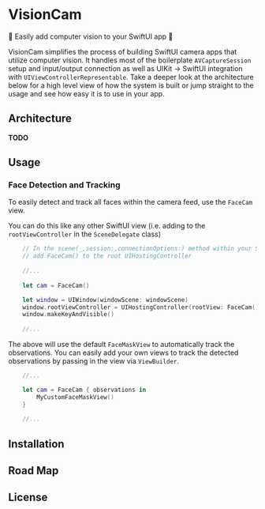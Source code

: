 # VisionCam

📸 Easily add computer vision to your SwiftUI app 📸

VisionCam simplifies the process of building SwiftUI camera apps that utilize computer vision.  It handles most of the boilerplate ``AVCaptureSession`` setup and input/output connection as well as UIKit -> SwiftUI integration with ``UIViewControllerRepresentable``.  Take a deeper look at the architecture below for a high level view of how the system is built or jump straight to the usage and see how easy it is to use in your app.

## Architecture

**TODO**

## Usage

### Face Detection and Tracking

To easily detect and track all faces within the camera feed, use the ``FaceCam`` view.  

You can do this like any other SwiftUI view (i.e. adding to the ``rootViewController`` in the ``SceneDelegate`` class)

```swift
    // In the scene(_,session:,connectionOptions:) method within your SceneDelegate class
    // add FaceCam() to the root UIHostingController
    
    //...
    
    let cam = FaceCam()

    let window = UIWindow(windowScene: windowScene)
    window.rootViewController = UIHostingController(rootView: FaceCam())
    window.makeKeyAndVisible()
    
    //...
```

The above will use the default ``FaceMaskView``  to automatically track the observations.  You can easily add your own views to track the detected observations by passing in the view via ``ViewBuilder``.

```swift
    //...

    let cam = FaceCam { observations in
        MyCustomFaceMaskView()
    }
    
    //...
```


## Installation

## Road Map

## License

